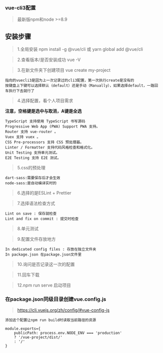 ### vue-cli3配置

>最新版npm和node >=8.9

## 安装步骤

>1.全局安装 npm install -g @vue/cli 或 yarn global add @vue/cli

>2.查看版本/是否安装成功 vue -V

>3.在新文件夹下创建项目 vue create my-project

```
指向的vuecli3是因为上一次记录过的cli3配置，第一次执行create是没有的
按键盘上下键可以选择默认（default）还是手动（Manually），如果选择default，一路回车执行下去就行了
```

>4.选择配置，看个人项目需求

**注意，空格键是选中与取消，A键是全选**

```
TypeScript 支持使用 TypeScript 书写源码
Progressive Web App (PWA) Support PWA 支持。
Router 支持 vue-router 。
Vuex 支持 vuex 。
CSS Pre-processors 支持 CSS 预处理器。
Linter / Formatter 支持代码风格检查和格式化。
Unit Testing 支持单元测试。
E2E Testing 支持 E2E 测试。
```

>5.css的预处理

```
dart-sass:需要保存后才会生效
node-sass:是自动编译实时的
```

>6.选择的是ESLint + Prettier

>7.选择语法检查方式

```
Lint on save : 保存就检查
Lint and fix on commit : 提交时检查
```

>8.单元测试

>9.配置文件存放地方

```
In dedicated config files : 存放在独立文件夹
In package.json 在package.json文件里
```

>10.询问是否记录这一次的配置

>11.回车下载

>12.npm run serve 启动项目

### 在package.json同级目录创建vue.config.js

>https://cli.vuejs.org/zh/config/#vue-config-js

```
添加这个配置让npm run build时读取当前路径的资源

module.exports={
    publicPath: process.env.NODE_ENV === 'production'
    ? '/vue-project/dist/'
    : '/'
}
```